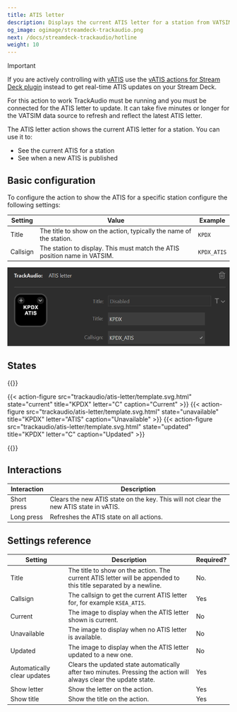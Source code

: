 ```yaml
---
title: ATIS letter
description: Displays the current ATIS letter for a station from VATSIM on Stream Deck keys
og_image: ogimage/streamdeck-trackaudio.png
next: /docs/streamdeck-trackaudio/hotline
weight: 10
---
```


> [!IMPORTANT]
> If you are actively controlling with [vATIS](https://vatis.app/) use the [vATIS actions for Stream Deck plugin](https://github.com/neilenns/streamdeck-vatis) instead to get
> real-time ATIS updates on your Stream Deck.
>
> For this action to work TrackAudio must be running and you must be connected for the ATIS letter to update.
> It can take five minutes or longer for the VATSIM data source to refresh and reflect the latest ATIS letter.

The ATIS letter action shows the current ATIS letter for a station. You can use it to:

- See the current ATIS for a station
- See when a new ATIS is published

## Basic configuration

To configure the action to show the ATIS for a specific station configure the following settings:

| Setting  | Value                                                                     | Example     |
| -------- | ------------------------------------------------------------------------- | ----------- |
| Title    | The title to show on the action, typically the name of the station.       | `KPDX`      |
| Callsign | The station to display. This must match the ATIS position name in VATSIM. | `KPDX_ATIS` |

![Screenshot of an ATIS letter action configuration, with the title set to KPDX and the callsign set to KPDX_ATIS.](configuration.png)

## States

{{<action-figures>}}

{{< action-figure src="trackaudio/atis-letter/template.svg.html" state="current" title="KPDX" letter="C" caption="Current" >}}
{{< action-figure src="trackaudio/atis-letter/template.svg.html" state="unavailable" title="KPDX" letter="ATIS" caption="Unavailable" >}}
{{< action-figure src="trackaudio/atis-letter/template.svg.html" state="updated" title="KPDX" letter="C" caption="Updated" >}}

{{</action-figures>}}

## Interactions

| Interaction | Description                                                                            |
| ----------- | -------------------------------------------------------------------------------------- |
| Short press | Clears the new ATIS state on the key. This will not clear the new ATIS state in vATIS. |
| Long press  | Refreshes the ATIS state on all actions.                                               |

## Settings reference

| Setting                     | Description                                                                                                       | Required? |
| --------------------------- | ----------------------------------------------------------------------------------------------------------------- | --------- |
| Title                       | The title to show on the action. The current ATIS letter will be appended to this title separated by a newline.   | No.       |
| Callsign                    | The callsign to get the current ATIS letter for, for example `KSEA_ATIS`.                                         | Yes       |
| Current                     | The image to display when the ATIS letter shown is current.                                                       | No        |
| Unavailable                 | The image to display when no ATIS letter is available.                                                            | No        |
| Updated                     | The image to display when the ATIS letter updated to a new one.                                                   | No        |
| Automatically clear updates | Clears the updated state automatically after two minutes. Pressing the action will always clear the update state. | Yes       |
| Show letter                 | Show the letter on the action.                                                                                    | Yes       |
| Show title                  | Show the title on the action.                                                                                     | Yes       |

